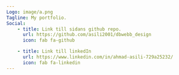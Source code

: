 ```yaml
---
Logo: image/a.png
Tagline: My portfolio.
Social:
    - title: Link till sidans github repo.
      url: https://github.com/asili2001/dbwebb_design
      icon: fab fa-github

    - title: Link till linkedIn
      url: https://www.linkedin.com/in/ahmad-asili-729a25232/
      icon: fab fa-linkedin
---
```

